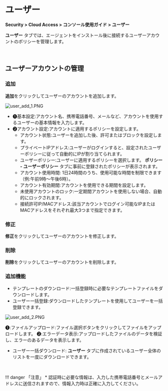 # ユーザー

**Security > Cloud Access > コンソール使用ガイド > ユーザー**

**ユーザー** タブでは、エージェントをインストール後に接続するユーザーアカウントのポリシーを管理します。

<br>

## ユーザーアカウントの管理

### 追加

**追加**をクリックしてユーザーのアカウントを追加します。 

![user_add_1.PNG](https://kr1-api-object-storage.nhncloudservice.com/v1/AUTH_2acdfabf4efe4efc8a04c00b348110c9/cdn_origin/prod_cloud_access/2025.06.24/user_add_1.png)

* ➊基本設定:アカウント名、携帯電話番号、メールなど、アカウントを使用するユーザーの基本情報を入力します。 
* ➋アカウント設定:アカウントに適用するポリシーを設定します。
    * アカウント状態:ユーザーを追加した後、許可またはブロックを設定します。
    * プライベートIPアドレス:ユーザーがログインすると、設定されたユーザーポリシーに従って自動的にIPが割り当てられます。
    * ユーザーポリシー:ユーザーに適用するポリシーを選択します。 **ポリシー - ユーザーポリシー** タブに事前に登録されたポリシーが表示されます。
    * アカウント使用時間: 1日24時間のうち、使用可能な時間を制限できます（例:午前9時～午後6時）。
    * アカウント有効期間:アカウントを使用できる期間を設定します。
    * 未使用アカウントのロック:一定期間アカウントを使用しない場合、自動的にロックされます。
    * 接続許可IP/MACアドレス:該当アカウントでログイン可能なIPまたはMACアドレスをそれぞれ最大3つまで指定できます。

### 修正

**修正**をクリックしてユーザーのアカウントを修正します。

### 削除

**削除**をクリックしてユーザーのアカウントを削除します。

### 追加機能

* テンプレートのダウンロード:一括登録時に必要なテンプレートファイルをダウンロードします。
* ユーザー一括登録:ダウンロードしたテンプレートを使用してユーザーを一括登録できます。

![user_add_2.PNG](https://kr1-api-object-storage.nhncloudservice.com/v1/AUTH_2acdfabf4efe4efc8a04c00b348110c9/cdn_origin/prod_cloud_access/2025.06.24/user_add_2.png)

➊:ファイルアップロード:ファイル選択ボタンをクリックしてファイルをアップロードします。
➋:エラーデータ表示:アップロードしたファイルのデータを検証し、エラーのあるデータを表示します。

* ユーザー一括ダウンロード: **ユーザー** タブに作成されているユーザー全体のリストを一度にダウンロードできます。

<br>

!!! danger 「注意」
    * 認証時に必要な情報は、入力した携帯電話番号とメールアドレスに送信されますので、情報入力時は正確に入力してください。
